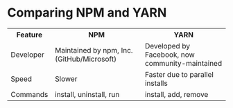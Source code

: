 <html>
    <h1>Comparing NPM and YARN</h1>
       <head>
          <body>
              <table style="width: 100%;">
                  <tr>
                      <th>Feature</th>
                      <th>NPM</th>
                      <th>YARN</th>
                   </tr>
                   <tr>
                      <td>Developer</td>
                      <td>Maintained by npm, Inc. (GitHub/Microsoft)</td>
                      <td>Developed by Facebook, now community-maintained</td>
                   </tr>
                   <tr>
                      <td>Speed</td>
                      <td>Slower</td>
                      <td>Faster due to parallel installs</td>
                   </tr>
                   <tr>
                      <td>Commands</td>
                      <td>install, uninstall, run</td>
                      <td>install, add, remove</td>
                   </tr>
           </body>
      </head>
</html>
